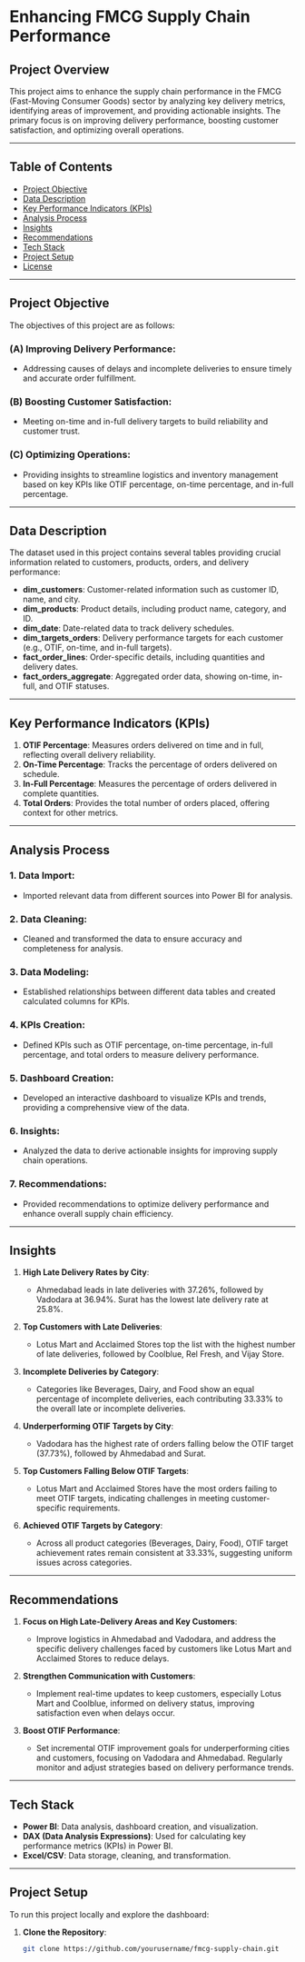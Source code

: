 # Enhancing FMCG Supply Chain Performance

## Project Overview

This project aims to enhance the supply chain performance in the FMCG (Fast-Moving Consumer Goods) sector by analyzing key delivery metrics, identifying areas of improvement, and providing actionable insights. The primary focus is on improving delivery performance, boosting customer satisfaction, and optimizing overall operations.

---

## **Table of Contents**

- [Project Objective](#project-objective)
- [Data Description](#data-description)
- [Key Performance Indicators (KPIs)](#key-performance-indicators-kpis)
- [Analysis Process](#analysis-process)
- [Insights](#insights)
- [Recommendations](#recommendations)
- [Tech Stack](#tech-stack)
- [Project Setup](#project-setup)
- [License](#license)

---

## **Project Objective**

The objectives of this project are as follows:

### (A) **Improving Delivery Performance**:
   - Addressing causes of delays and incomplete deliveries to ensure timely and accurate order fulfillment.

### (B) **Boosting Customer Satisfaction**:
   - Meeting on-time and in-full delivery targets to build reliability and customer trust.

### (C) **Optimizing Operations**:
   - Providing insights to streamline logistics and inventory management based on key KPIs like OTIF percentage, on-time percentage, and in-full percentage.

---

## **Data Description**

The dataset used in this project contains several tables providing crucial information related to customers, products, orders, and delivery performance:

- **dim_customers**: Customer-related information such as customer ID, name, and city.
- **dim_products**: Product details, including product name, category, and ID.
- **dim_date**: Date-related data to track delivery schedules.
- **dim_targets_orders**: Delivery performance targets for each customer (e.g., OTIF, on-time, and in-full targets).
- **fact_order_lines**: Order-specific details, including quantities and delivery dates.
- **fact_orders_aggregate**: Aggregated order data, showing on-time, in-full, and OTIF statuses.

---

## **Key Performance Indicators (KPIs)**

1. **OTIF Percentage**: Measures orders delivered on time and in full, reflecting overall delivery reliability.
2. **On-Time Percentage**: Tracks the percentage of orders delivered on schedule.
3. **In-Full Percentage**: Measures the percentage of orders delivered in complete quantities.
4. **Total Orders**: Provides the total number of orders placed, offering context for other metrics.

---

## **Analysis Process**

### 1. **Data Import**:
   - Imported relevant data from different sources into Power BI for analysis.

### 2. **Data Cleaning**:
   - Cleaned and transformed the data to ensure accuracy and completeness for analysis.

### 3. **Data Modeling**:
   - Established relationships between different data tables and created calculated columns for KPIs.

### 4. **KPIs Creation**:
   - Defined KPIs such as OTIF percentage, on-time percentage, in-full percentage, and total orders to measure delivery performance.

### 5. **Dashboard Creation**:
   - Developed an interactive dashboard to visualize KPIs and trends, providing a comprehensive view of the data.

### 6. **Insights**:
   - Analyzed the data to derive actionable insights for improving supply chain operations.

### 7. **Recommendations**:
   - Provided recommendations to optimize delivery performance and enhance overall supply chain efficiency.

---

## **Insights**

1. **High Late Delivery Rates by City**:
   - Ahmedabad leads in late deliveries with 37.26%, followed by Vadodara at 36.94%. Surat has the lowest late delivery rate at 25.8%.

2. **Top Customers with Late Deliveries**:
   - Lotus Mart and Acclaimed Stores top the list with the highest number of late deliveries, followed by Coolblue, Rel Fresh, and Vijay Store.

3. **Incomplete Deliveries by Category**:
   - Categories like Beverages, Dairy, and Food show an equal percentage of incomplete deliveries, each contributing 33.33% to the overall late or incomplete deliveries.

4. **Underperforming OTIF Targets by City**:
   - Vadodara has the highest rate of orders falling below the OTIF target (37.73%), followed by Ahmedabad and Surat.

5. **Top Customers Falling Below OTIF Targets**:
   - Lotus Mart and Acclaimed Stores have the most orders failing to meet OTIF targets, indicating challenges in meeting customer-specific requirements.

6. **Achieved OTIF Targets by Category**:
   - Across all product categories (Beverages, Dairy, Food), OTIF target achievement rates remain consistent at 33.33%, suggesting uniform issues across categories.

---

## **Recommendations**

1. **Focus on High Late-Delivery Areas and Key Customers**:
   - Improve logistics in Ahmedabad and Vadodara, and address the specific delivery challenges faced by customers like Lotus Mart and Acclaimed Stores to reduce delays.

2. **Strengthen Communication with Customers**:
   - Implement real-time updates to keep customers, especially Lotus Mart and Coolblue, informed on delivery status, improving satisfaction even when delays occur.

3. **Boost OTIF Performance**:
   - Set incremental OTIF improvement goals for underperforming cities and customers, focusing on Vadodara and Ahmedabad. Regularly monitor and adjust strategies based on delivery performance trends.

---

## **Tech Stack**

- **Power BI**: Data analysis, dashboard creation, and visualization.
- **DAX (Data Analysis Expressions)**: Used for calculating key performance metrics (KPIs) in Power BI.
- **Excel/CSV**: Data storage, cleaning, and transformation.

---

## **Project Setup**

To run this project locally and explore the dashboard:

1. **Clone the Repository**:

   ```bash
   git clone https://github.com/yourusername/fmcg-supply-chain.git
